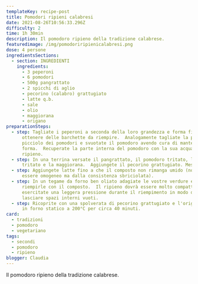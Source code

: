 ```yaml
---
templateKey: recipe-post
title: Pomodori ripieni calabresi
date: 2021-08-26T10:56:33.296Z
difficulty: 2
time: 1h 30min
description: Il pomodoro ripieno della tradizione calabrese.
featuredimage: /img/pomodoriripienicalabresi.png
dose: 4 persone
ingredientsSections:
  - section: INGREDIENTI
    ingredients:
      - 3 peperoni
      - 6 pomodori
      - 500g pangrattato
      - 2 spicchi di aglio
      - pecorino (calabro) grattugiato
      - latte q.b.
      - sale
      - olio
      - maggiorana
      - origano
preparationSteps:
  - step: Tagliate i peperoni a seconda della loro grandezza e forma fino ad
      ottenere delle barchette da riempire.  Analogamente tagliate la parte del
      picciolo dei pomodori e svuotate il pomodoro avendo cura di mantenerne la
      forma.  Recuperate la parte interna del pomodoro con la sua acqua per il
      ripieno.
  - step: In una terrina versate il pangrattato, il pomodoro tritato, l'aglio
      tritato e la maggiorana.  Aggiungete il pecorino grattugiato. Mescolate.
  - step: Aggiungete latte fino a che il composto non rimanga umido (non dovrà
      essere omogeneo ma dalla consistenza sbriciolata).
  - step: In un tegame da forno ben oliato adagiate le vostre verdure e cominciate a
      riempirle con il composto.  Il ripieno dovrà essere molto compatto per cui
      esercitate una leggera pressione durante il riempimento in modo da non
      lasciare spazi interni vuoti.
  - step: Ricoprite con una spolverata di pecorino grattugiato e l'origano. Cuocete
      in forno statico a 200°C per circa 40 minuti.
card:
  - tradizioni
  - pomodoro
  - vegetariano
tags:
  - secondi
  - pomodoro
  - ripieno
blogger: Claudia
---
```

Il pomodoro ripieno della tradizione calabrese.
